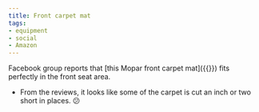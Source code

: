 ```yaml
---
title: Front carpet mat
tags:
- equipment
- social
- Amazon
---
```

Facebook group reports that [this Mopar front carpet mat]({{<amazon B018CLP0MQ>}}) fits perfectly in the front seat area.
- From the reviews, it looks like some of the carpet is cut an inch or two short in places. 😕